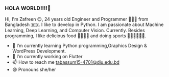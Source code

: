 
### HOLA WORLD!!!!🤔

Hi, I'm Zafreen 😉, 24 years old Engineer and Programmer 👨🏻‍💻 from Bangladesh 🇧🇩.  I like to develop in Python. I am passionate about Machine Learning, Deep Learning, and Computer Vision. Currently. Besides programming, I like delicious food 🥗🥩🌮🍣 and doing sports 🏃⛹️‍♂️🏋🏼‍♂️.

- 🌱 I’m currently learning Python programming,Graphics Design & WordPress Development.
- 🔭 I’m currently working on Flutter 
- 📫 How to reach me tabassum15-4701@diu.edu.bd
- 😄 Pronouns she/her
<!--
**zafreeneshika/zafreeneshika** is a ✨ _special_ ✨ repository because its `README.md` (this file) appears on your GitHub profile.

Here are some ideas to get you started:

- 🔭 I’m currently working on ...
- 🌱 I’m currently learning ...
- 👯 I’m looking to collaborate on ...
- 🤔 I’m looking for help with ...
- 💬 Ask me about ...
- 📫 How to reach me: ...
- 😄 Pronouns: ...
- ⚡ Fun fact: ...
-->
